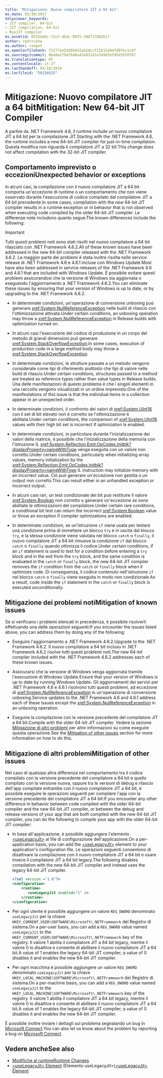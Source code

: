 ```yaml
---
title: 'Mitigazione: Nuovo compilatore JIT a 64 bit'
ms.date: 03/30/2017
helpviewer_keywords:
- JIT compiler, 64-bit
- JIT compilation, 64-bit
- RyuJIT compiler
ms.assetid: 0332dabc-72c5-4bdc-8975-20d717802b17
author: rpetrusha
ms.author: ronpet
ms.openlocfilehash: f3177ae53d8b932a52dccf11b12d44fd07ec1c4f
ms.sourcegitcommit: 0be8a279af6d8a43e03141e349d3efd5d35f8767
ms.translationtype: HT
ms.contentlocale: it-IT
ms.lasthandoff: 04/18/2019
ms.locfileid: "59226625"
---
```

# <a name="mitigation-new-64-bit-jit-compiler"></a><span data-ttu-id="03a99-102">Mitigazione: Nuovo compilatore JIT a 64 bit</span><span class="sxs-lookup"><span data-stu-id="03a99-102">Mitigation: New 64-bit JIT Compiler</span></span>
<span data-ttu-id="03a99-103">A partire da .NET Framework 4.6, il runtime include un nuovo compilatore JIT a 64 bit per la compilazione JIT.</span><span class="sxs-lookup"><span data-stu-id="03a99-103">Starting with the .NET Framework 4.6, the runtime includes a new 64-bit JIT compiler for just-in-time compilation.</span></span> <span data-ttu-id="03a99-104">Questa modifica non riguarda il compilatore JIT a 32 bit.</span><span class="sxs-lookup"><span data-stu-id="03a99-104">This change does not affect compilation with the  32-bit JIT compiler.</span></span>  
  
## <a name="unexpected-behavior-or-exceptions"></a><span data-ttu-id="03a99-105">Comportamento imprevisto o eccezioni</span><span class="sxs-lookup"><span data-stu-id="03a99-105">Unexpected behavior or exceptions</span></span>  
 <span data-ttu-id="03a99-106">In alcuni casi, la compilazione con il nuovo compilatore JIT a 64 bit comporta un'eccezione di runtime o un comportamento che non viene osservato durante l'esecuzione di codice compilato dal compilatore JIT a 64 bit precedente.</span><span class="sxs-lookup"><span data-stu-id="03a99-106">In some cases, compilation with the new 64-bit JIT compiler results in a runtime exception or in behavior that is not observed when executing code compiled by the older 64-bit JIT compiler.</span></span> <span data-ttu-id="03a99-107">Le differenze note includono quanto segue:</span><span class="sxs-lookup"><span data-stu-id="03a99-107">The known differences include the following:</span></span>  
  
> [!IMPORTANT]
>  <span data-ttu-id="03a99-108">Tutti questi problemi noti sono stati risolti nel nuovo compilatore a 64 bit rilasciato con .NET Framework 4.6.2.</span><span class="sxs-lookup"><span data-stu-id="03a99-108">All of these known issues have been addressed in the new 64-bit compiler released with the .NET Framework 4.6.2.</span></span> <span data-ttu-id="03a99-109">La maggior parte dei problemi è stata inoltre risolta nelle service release di .NET Framework 4.6 e 4.6.1 incluse con Windows Update.</span><span class="sxs-lookup"><span data-stu-id="03a99-109">Most have also been addressed in service releases of the .NET Framework 4.6 and 4.6.1 that are included with Windows Update.</span></span> <span data-ttu-id="03a99-110">È possibile evitare questi problemi assicurandosi che la versione di Windows sia aggiornata o eseguendo l'aggiornamento a .NET Framework 4.6.2.</span><span class="sxs-lookup"><span data-stu-id="03a99-110">You can eliminate these issues by ensuring that your version of Windows is up to date, or by upgrading to the .NET Framework 4.6.2.</span></span>  
  
-   <span data-ttu-id="03a99-111">In determinate condizioni, un'operazione di conversione unboxing può generare <xref:System.NullReferenceException> nelle build di rilascio con l'ottimizzazione attivata.</span><span class="sxs-lookup"><span data-stu-id="03a99-111">Under certain conditions, an unboxing operation may throw a <xref:System.NullReferenceException> in Release builds with optimization turned on.</span></span>  
  
-   <span data-ttu-id="03a99-112">In alcuni casi l'esecuzione del codice di produzione in un corpo del metodo di grandi dimensioni può generare <xref:System.StackOverflowException>.</span><span class="sxs-lookup"><span data-stu-id="03a99-112">In some cases, execution of production code in a large method body may throw a <xref:System.StackOverflowException>.</span></span>  
  
-   <span data-ttu-id="03a99-113">In determinate condizioni, le strutture passate a un metodo vengono considerate come tipi di riferimento piuttosto che tipi di valore nelle build di rilascio.</span><span class="sxs-lookup"><span data-stu-id="03a99-113">Under certain conditions, structures passed to a method are treated as reference types rather than value types in Release builds.</span></span> <span data-ttu-id="03a99-114">Una delle manifestazioni di questo problema è che i singoli elementi in una raccolta vengono visualizzati in un ordine imprevisto.</span><span class="sxs-lookup"><span data-stu-id="03a99-114">One of the manifestations of this issue is that the individual items in a collection appear in an unexpected order.</span></span>  
  
-   <span data-ttu-id="03a99-115">In determinate condizioni, il confronto dei valori di <xref:System.UInt16> con il set di bit elevato non è corretto se l'ottimizzazione è abilitata.</span><span class="sxs-lookup"><span data-stu-id="03a99-115">Under certain conditions, the comparison of <xref:System.UInt16> values with their high bit set is incorrect if optimization is enabled.</span></span>  
  
-   <span data-ttu-id="03a99-116">In determinate condizioni, in particolare durante l'inizializzazione dei valori della matrice, è possibile che l'inizializzazione della memoria con l'istruzione IL <xref:System.Reflection.Emit.OpCodes.Initblk?displayProperty=nameWithType> venga eseguita con un valore non corretto.</span><span class="sxs-lookup"><span data-stu-id="03a99-116">Under certain conditions, particularly when initializing array values, memory initialization by the <xref:System.Reflection.Emit.OpCodes.Initblk?displayProperty=nameWithType> IL instruction may initialize memory with an incorrect value.</span></span> <span data-ttu-id="03a99-117">Ciò può generare un'eccezione non gestita o un output non corretto.</span><span class="sxs-lookup"><span data-stu-id="03a99-117">This can result either in an unhandled exception or incorrect output.</span></span>  
  
-   <span data-ttu-id="03a99-118">In alcuni casi rari, un test condizionale dei bit può restituire il valore <xref:System.Boolean> non corretto o generare un'eccezione se sono abilitate le ottimizzazioni del compilatore.</span><span class="sxs-lookup"><span data-stu-id="03a99-118">Under certain rare conditions, a conditional bit test can return the incorrect <xref:System.Boolean> value or throw an exception if compiler optimizations are enabled.</span></span>  
  
-   <span data-ttu-id="03a99-119">In determinate condizioni, se un'istruzione `if` viene usata per testare una condizione prima di immettere un blocco `try` e in uscita dal blocco `try`, e la stessa condizione viene valutata nel blocco `catch` o `finally`, il nuovo compilatore JIT a 64 bit rimuove la condizione `if` dal blocco `catch` o `finally` quando ottimizza il codice.</span><span class="sxs-lookup"><span data-stu-id="03a99-119">Under certain conditions, if an `if` statement is used to test for a condition before entering  a `try` block and in the exit from the `try` block, and the same condition is evaluated in the `catch` or `finally` block, the new 64-bit JIT compiler removes the `if` condition from the `catch` or `finally` block when it optimizes code.</span></span> <span data-ttu-id="03a99-120">Di conseguenza, il codice contenuto nell'istruzione `if` nel blocco `catch` o `finally` viene eseguita in modo non condizionale.</span><span class="sxs-lookup"><span data-stu-id="03a99-120">As a result, code inside the `if` statement in the `catch` or `finally` block is executed unconditionally.</span></span>  
  
<a name="General"></a>   
## <a name="mitigation-of-known-issues"></a><span data-ttu-id="03a99-121">Mitigazione dei problemi noti</span><span class="sxs-lookup"><span data-stu-id="03a99-121">Mitigation of known issues</span></span>  
 <span data-ttu-id="03a99-122">Se si verificano i problemi elencati in precedenza, è possibile risolverli effettuando una delle operazioni seguenti:</span><span class="sxs-lookup"><span data-stu-id="03a99-122">If you encounter the issues listed above, you can address them by doing any of the following:</span></span>  
  
-   <span data-ttu-id="03a99-123">Eseguire l'aggiornamento a .NET Framework 4.6.2.</span><span class="sxs-lookup"><span data-stu-id="03a99-123">Upgrade to the .NET Framework 4.6.2.</span></span> <span data-ttu-id="03a99-124">Il nuovo compilatore a 64 bit incluso in .NET Framework 4.6.2 risolve tutti questi problemi noti.</span><span class="sxs-lookup"><span data-stu-id="03a99-124">The new 64-bit compiler included with the .NET Framework 4.6.2 addresses each of these known issues.</span></span>  
  
-   <span data-ttu-id="03a99-125">Assicurarsi che la versione di Windows venga aggiornata tramite l'esecuzione di Windows Update.</span><span class="sxs-lookup"><span data-stu-id="03a99-125">Ensure that your version of Windows is up to date by running Windows Update.</span></span> <span data-ttu-id="03a99-126">Gli aggiornamenti dei servizi per .NET Framework 4.6 e 4.6.1 risolvono tutti questi problemi, ad eccezione di <xref:System.NullReferenceException> in un'operazione di conversione unboxing.</span><span class="sxs-lookup"><span data-stu-id="03a99-126">Service updates to the .NET Framework 4.6 and 4.6.1 address each of these issues except the <xref:System.NullReferenceException> in an unboxing operation.</span></span>  
  
-   <span data-ttu-id="03a99-127">Eseguire la compilazione con la versione precedente del compilatore JIT a 64 bit.</span><span class="sxs-lookup"><span data-stu-id="03a99-127">Compile with the older 64-bit JIT compiler.</span></span> <span data-ttu-id="03a99-128">Vedere la sezione [Mitigazione di altri problemi](#Other) per altre informazioni su come eseguire questa operazione.</span><span class="sxs-lookup"><span data-stu-id="03a99-128">See the [Mitigation of other issues](#Other) section for more information on how to do this.</span></span>  
  
<a name="Other"></a>   
## <a name="mitigation-of-other-issues"></a><span data-ttu-id="03a99-129">Mitigazione di altri problemi</span><span class="sxs-lookup"><span data-stu-id="03a99-129">Mitigation of other issues</span></span>  
 <span data-ttu-id="03a99-130">Nel caso di qualsiasi altra differenza nel comportamento tra il codice compilato con la versione precedente del compilatore a 64 bit e quello compilato con la versione nuova, oppure tra le versioni di debug e rilascio dell'app compilate entrambe con il nuovo compilatore JIT a 64 bit, è possibile eseguire le operazioni seguenti per compilare l'app con la versione precedente del compilatore JIT a 64 bit:</span><span class="sxs-lookup"><span data-stu-id="03a99-130">If you encounter any other difference in behavior between code compiled with the older 64-bit compiler and the new 64-bit JIT compiler, or between the debug and release versions of your app that are both compiled with the new 64-bit JIT compiler, you can do the following to compile your app with the older 64-bit JIT compiler:</span></span>  
  
-   <span data-ttu-id="03a99-131">In base all'applicazione, è possibile aggiungere l'elemento [\<useLegacyJit>](../../../docs/framework/configure-apps/file-schema/runtime/uselegacyjit-element.md) al file di configurazione dell'applicazione.</span><span class="sxs-lookup"><span data-stu-id="03a99-131">On a per-application basis, you can add the [\<useLegacyJit>](../../../docs/framework/configure-apps/file-schema/runtime/uselegacyjit-element.md) element to your application's configuration file.</span></span> <span data-ttu-id="03a99-132">Le operazioni seguenti consentono di disattivare la compilazione con il nuovo compilatore JIT a 64 bit e usare invece il compilatore JIT a 64 bit legacy.</span><span class="sxs-lookup"><span data-stu-id="03a99-132">The following disables compilation with the new 64-bit JIT compiler and instead uses the legacy 64-bit JIT compiler.</span></span>  
  
    ```xml  
    <?xml version ="1.0"?>  
    <configuration>  
        <runtime>  
           <useLegacyJit enabled="1" />  
        </runtime>  
    </configuration>  
    ```  
  
-   <span data-ttu-id="03a99-133">Per ogni utente è possibile aggiungere un valore `REG_DWORD` denominato `useLegacyJit` per la chiave `HKEY_CURRENT_USER\SOFTWARE\Microsoft\.NETFramework` del Registro di sistema.</span><span class="sxs-lookup"><span data-stu-id="03a99-133">On a per-user basis, you can add a `REG_DWORD` value named `useLegacyJit` to the `HKEY_CURRENT_USER\SOFTWARE\Microsoft\.NETFramework` key of the registry.</span></span> <span data-ttu-id="03a99-134">Il valore 1 abilita il compilatore JIT a 64 bit legacy, mentre il valore 0 lo disattiva e consente di abilitare il nuovo compilatore JIT a 64 bit.</span><span class="sxs-lookup"><span data-stu-id="03a99-134">A value of 1 enables the legacy 64-bit JIT compiler; a value of 0 disables it and enables the new 64-bit JIT compiler.</span></span>  
  
-   <span data-ttu-id="03a99-135">Per ogni macchina è possibile aggiungere un valore `REG_DWORD` denominato `useLegacyJit` per la chiave `HKEY_LOCAL_MACHINE\SOFTWARE\Microsoft\.NETFramework` del Registro di sistema.</span><span class="sxs-lookup"><span data-stu-id="03a99-135">On a per-machine basis, you can add a `REG_DWORD` value named `useLegacyJit` to the `HKEY_LOCAL_MACHINE\SOFTWARE\Microsoft\.NETFramework` key of the registry.</span></span> <span data-ttu-id="03a99-136">Il valore 1 abilita il compilatore JIT a 64 bit legacy, mentre il valore 0 lo disattiva e consente di abilitare il nuovo compilatore JIT a 64 bit.</span><span class="sxs-lookup"><span data-stu-id="03a99-136">A value of 1 enables the legacy 64-bit JIT compiler; a value of 0 disables it and enables the new 64-bit JIT compiler.</span></span>  
  
 <span data-ttu-id="03a99-137">È possibile inoltre inviare i dettagli sul problema segnalando un bug in [Microsoft Connect](https://connect.microsoft.com/VisualStudio).</span><span class="sxs-lookup"><span data-stu-id="03a99-137">You can also let us know about the problem by reporting a bug on [Microsoft Connect](https://connect.microsoft.com/VisualStudio).</span></span>  
  
## <a name="see-also"></a><span data-ttu-id="03a99-138">Vedere anche</span><span class="sxs-lookup"><span data-stu-id="03a99-138">See also</span></span>

- [<span data-ttu-id="03a99-139">Modifiche al runtime</span><span class="sxs-lookup"><span data-stu-id="03a99-139">Runtime Changes</span></span>](../../../docs/framework/migration-guide/runtime-changes-in-the-net-framework-4-6.md)
- <span data-ttu-id="03a99-140">[\<useLegacyJit> Element](../../../docs/framework/configure-apps/file-schema/runtime/uselegacyjit-element.md) (Elemento useLegacyJit>)</span><span class="sxs-lookup"><span data-stu-id="03a99-140">[\<useLegacyJit> Element](../../../docs/framework/configure-apps/file-schema/runtime/uselegacyjit-element.md)</span></span>
